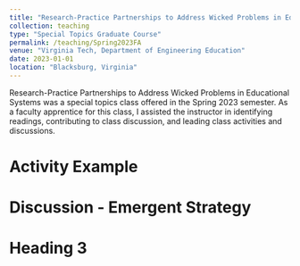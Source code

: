 ```yaml
---
title: "Research-Practice Partnerships to Address Wicked Problems in Educational Systems, Faculty Apprentice"
collection: teaching
type: "Special Topics Graduate Course"
permalink: /teaching/Spring2023FA
venue: "Virginia Tech, Department of Engineering Education"
date: 2023-01-01
location: "Blacksburg, Virginia"
---
```


Research-Practice Partnerships to Address Wicked Problems in Educational Systems was a special topics class offered in the Spring 2023 semester. As a faculty apprentice for this class, I assisted the instructor in identifying readings, contributing to class discussion, and leading class activities and discussions. 

Activity Example
======

Discussion - Emergent Strategy
======

Heading 3
======
